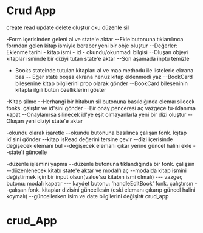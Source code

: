 # Crud App

create read update delete
oluştur oku düzenle sil


-Form içerisinden geleni al ve state'e aktar
--Ekle butonuna tıklanılınca formdan gelen kitap ismiyle beraber yeni bir obje oluştur
--Değerler: Eklenme tarihi - kitap ismi - id - okundu/okunmadı bilgisi
--Oluşan objeyi kitaplar isminde bir diziyi tutan state'e aktar
--Son aşamada inptu temizle

<!--  -->

- Books stateinde tutulan kitapları al ve mao methodu ile listelerle ekrana bas
-- Eğer state boşsa ekrana henüz kitap eklenmedi yaz
--BookCard bileşenine kitap bilgilerini prop olarak gönder
--BookCard bileşeninin kitapla ilgili bütün özelliklerini göster


<!--  -->

-Kitap silme
--Herhangi bir hitabun sil butonuna basıldığında elemaı silecek fonks. çalıştır ve id'sini gönder
--Bir onay penceresi aç vazgeçe tu-ıklanırsa kapat
--Onaylanırsa silinecek id'ye eşit olmayanlarla yeni bir dizi oluştur
--Oluşan yeni diziyi state'e aktar

<!--  -->


-okundu olarak işaretle
--okundu butonuna basılınca çalışan fonk. kştap id'sini gönder
--kitap isRead değerini tersine çevir
--dizi içerisinde değişecek elemanı bul
--değişecek elemanı çıkar yerine güncel halini ekle
--state'i güncelle

<!--  -->

-düzenle işlemini yapma
--düzenle butonuna tıklandığında bir fonk. çalışsın
--düzenlenecek kitabı state'e aktar ve modal'ı aç
--modalda kitap ismini değiştirmek için bir input olsun(value'su kitabın ismi olmalı)
--- vazgeç butonu: modalı kapatır
--- kaydet butonu: 'handleEditBook' fonk. çalıştırsın
--çalışan fonk. kitaplar dizisini güncellesin (eski elemanı çıkarıp güncel halini koymalı)
--güncellerken isim ve date bilgilerini değişir# crud_app
# crud_App
